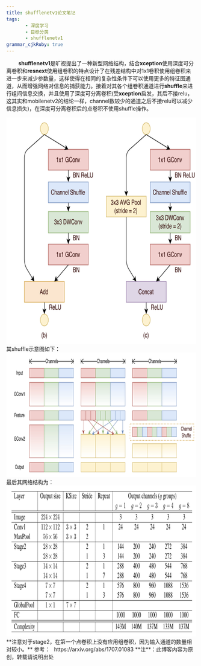 ```yaml
---
title: shufflenetv1论文笔记
tags: 
       - 深度学习
       - 目标分类
       - shufflenetv1
grammar_cjkRuby: true
---
```



&ensp;&ensp;&ensp;&ensp; **shufflenetv1**是旷视提出了一种新型网络结构，结合**xception**使用深度可分离卷积和**resnext**使用组卷积的特点设计了在残差结构中对1x1卷积使用组卷积来进一步来减少参数量，这样使得在相同的复杂性条件下可以使用更多的特征图通道，从而增强网络对信息的捕获能力。接着对其各个组卷积通道进行**shuffle**来进行组间信息交换，并且使用了深度可分离卷积(受**xception**启发，其后不接relu，这其实和mobilenetv2的结论一样，channel数较少的通道之后不接relu可以减少信息损失)，在深度可分离卷积后的点卷积不使用shuffle操作。
<!--more-->
<div align=center><img src="./images/shufflenetv1_2.png" width = "800" height = "600" align=center/></div>
其shuffle示意图如下：
<div align=center><img src="./images/shufflenet_v1_1.png" width = "1000" height = "330" align=center/></div>
最后其网络结构为：
<div align=center><img src="./images/shufflenetv1_3.png" width = "1000" height = "400" align=center/></div>
**注意对于stage2，在第一个点卷积上没有应用组卷积，因为输入通道的数量相对较小。**
参考：
  &ensp;https://arxiv.org/abs/1707.01083
 **注**：此博客内容为原创，转载请说明出处

